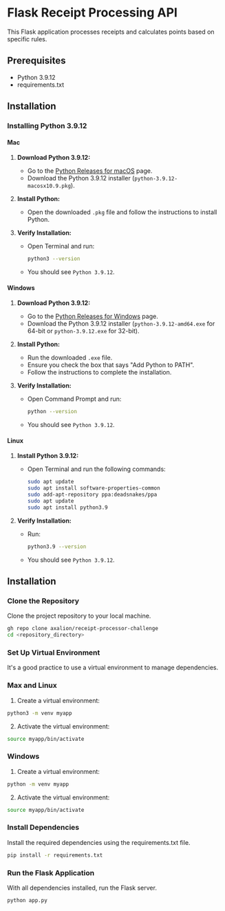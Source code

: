 # Flask Receipt Processing API

This Flask application processes receipts and calculates points based on specific rules.

## Prerequisites
- Python 3.9.12
- requirements.txt


## Installation

### Installing Python 3.9.12

#### Mac
1. **Download Python 3.9.12:**
   - Go to the [Python Releases for macOS](https://www.python.org/downloads/macos/) page.
   - Download the Python 3.9.12 installer (`python-3.9.12-macosx10.9.pkg`).

2. **Install Python:**
   - Open the downloaded `.pkg` file and follow the instructions to install Python.

3. **Verify Installation:**
   - Open Terminal and run:
     ```bash
     python3 --version
     ```
   - You should see `Python 3.9.12`.

#### Windows
1. **Download Python 3.9.12:**
   - Go to the [Python Releases for Windows](https://www.python.org/downloads/windows/) page.
   - Download the Python 3.9.12 installer (`python-3.9.12-amd64.exe` for 64-bit or `python-3.9.12.exe` for 32-bit).

2. **Install Python:**
   - Run the downloaded `.exe` file.
   - Ensure you check the box that says "Add Python to PATH".
   - Follow the instructions to complete the installation.

3. **Verify Installation:**
   - Open Command Prompt and run:
     ```bash
     python --version
     ```
   - You should see `Python 3.9.12`.

#### Linux
1. **Install Python 3.9.12:**
   - Open Terminal and run the following commands:
     ```bash
     sudo apt update
     sudo apt install software-properties-common
     sudo add-apt-repository ppa:deadsnakes/ppa
     sudo apt update
     sudo apt install python3.9
     ```

2. **Verify Installation:**
   - Run:
     ```bash
     python3.9 --version
     ```
   - You should see `Python 3.9.12`.


## Installation

### Clone the Repository
Clone the project repository to your local machine.

```bash
gh repo clone axalion/receipt-processor-challenge
cd <repository_directory>
```

### Set Up Virtual Environment
It's a good practice to use a virtual environment to manage dependencies.

### Max and Linux

1. Create a virtual environment:
```bash
python3 -m venv myapp
```

2. Activate the virtual environment:
```bash
source myapp/bin/activate
```


### Windows
1. Create a virtual environment:
```bash
python -m venv myapp
```

2. Activate the virtual environment:
```bash
source myapp/bin/activate
```

### Install Dependencies

Install the required dependencies using the requirements.txt file.

```bash
pip install -r requirements.txt
```


### Run the Flask Application

With all dependencies installed, run the Flask server.

```bash
python app.py

```


